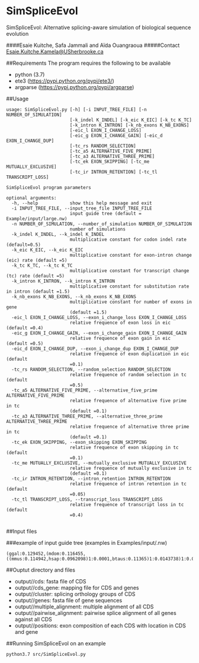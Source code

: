 # SimSpliceEvol
SimSpliceEvol: Alternative splicing-aware simulation of biological sequence evolution

####Esaie Kuitche, Safa Jammali and Aïda Ouangraoua 
#####Contact Esaie.Kuitche.Kamela@USherbrooke.ca

##Requirements The program requires the following to be available

* python (3.7)
* ete3 (https://pypi.python.org/pypi/ete3/)
* argparse (https://pypi.python.org/pypi/argparse)

##Usage
```
usage: SimSpliceEvol.py [-h] [-i INPUT_TREE_FILE] [-n NUMBER_OF_SIMULATION]
                        [-k_indel K_INDEL] [-k_eic K_EIC] [-k_tc K_TC]
                        [-k_intron K_INTRON] [-k_nb_exons K_NB_EXONS]
                        [-eic_l EXON_I_CHANGE_LOSS]
                        [-eic_g EXON_I_CHANGE_GAIN] [-eic_d EXON_I_CHANGE_DUP]
                        [-tc_rs RANDOM_SELECTION]
                        [-tc_a5 ALTERNATIVE_FIVE_PRIME]
                        [-tc_a3 ALTERNATIVE_THREE_PRIME]
                        [-tc_ek EXON_SKIPPING] [-tc_me MUTUALLY_EXCLUSIVE]
                        [-tc_ir INTRON_RETENTION] [-tc_tl TRANSCRIPT_LOSS]

SimSpliceEvol program parameters

optional arguments:
  -h, --help            show this help message and exit
  -i INPUT_TREE_FILE, --input_tree_file INPUT_TREE_FILE
                        input guide tree (default = Example/input/large.nw)
  -n NUMBER_OF_SIMULATION, --number_of_simulation NUMBER_OF_SIMULATION
                        number of simulations
  -k_indel K_INDEL, --k_indel K_INDEL
                        multiplicative constant for codon indel rate (default=0.5)
  -k_eic K_EIC, --k_eic K_EIC
                        multiplicative constant for exon-intron change (eic) rate (default =5)
  -k_tc K_TC, --k_tc K_TC
                        multiplicative constant for transcript change (tc) rate (default =5)
  -k_intron K_INTRON, --k_intron K_INTRON
                        multiplicative constant for substitution rate in intron (default =1.5)
  -k_nb_exons K_NB_EXONS, --k_nb_exons K_NB_EXONS
                        multiplicative constant for number of exons in gene
                        (default =1.5)
  -eic_l EXON_I_CHANGE_LOSS, --exon_i_change_loss EXON_I_CHANGE_LOSS
                        relative frequence of exon loss in eic (default =0.4)
  -eic_g EXON_I_CHANGE_GAIN, --exon_i_change_gain EXON_I_CHANGE_GAIN
                        relative frequence of exon gain in eic (default =0.5)
  -eic_d EXON_I_CHANGE_DUP, --exon_i_change_dup EXON_I_CHANGE_DUP
                        relative frequence of exon duplication in eic (default
                        =0.1)
  -tc_rs RANDOM_SELECTION, --random_selection RANDOM_SELECTION
                        relative frequence of random selection in tc (default
                        =0.5)
  -tc_a5 ALTERNATIVE_FIVE_PRIME, --alternative_five_prime ALTERNATIVE_FIVE_PRIME
                        relative frequence of alternative five prime in tc
                        (default =0.1)
  -tc_a3 ALTERNATIVE_THREE_PRIME, --alternative_three_prime ALTERNATIVE_THREE_PRIME
                        relative frequence of alternative three prime in tc
                        (default =0.1)
  -tc_ek EXON_SKIPPING, --exon_skipping EXON_SKIPPING
                        relative frequence of exon skipping in tc (default
                        =0.1)
  -tc_me MUTUALLY_EXCLUSIVE, --mutually_exclusive MUTUALLY_EXCLUSIVE
                        relative frequence of mutually exclusive in tc
                        (default =0.1)
  -tc_ir INTRON_RETENTION, --intron_retention INTRON_RETENTION
                        relative frequence of intron retention in tc (default
                        =0.05)
  -tc_tl TRANSCRIPT_LOSS, --transcript_loss TRANSCRIPT_LOSS
                        relative frequence of transcript loss in tc (default
                        =0.4)


```

##Input files

###example of input guide tree (examples in Examples/input/<filename>.nw)

```
(ggal:0.129452,(mdom:0.116455,((mmus:0.114942,hsap:0.0962098)1:0.0001,btaus:0.11365)1:0.0143738)1:0.0100642);

```
##Ouptut directory and files
* output/<filename>/cds: fasta file of CDS
* output/<filename>/cds_gene: mapping file for CDS and genes
* output/<filename>/cluster: splicing orthology groups of CDS
* output/<filename>/genes: fasta file of gene sequences
* output/<filename>/multiple_alignment: multiple alignment of all CDS
* output/<filename>/pairwise_alignment: pairwise splice alignment of all genes against all CDS
* output/<filename>/positions: exon composition of each CDS with location in CDS and gene

##Running SimSpliceEvol on an example
```
python3.7 src/SimSpliceEvol.py
```
